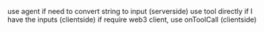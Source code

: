 use agent if need to convert string to input (serverside)
use tool directly if I have the inputs (clientside)
if require web3 client, use onToolCall (clientside)